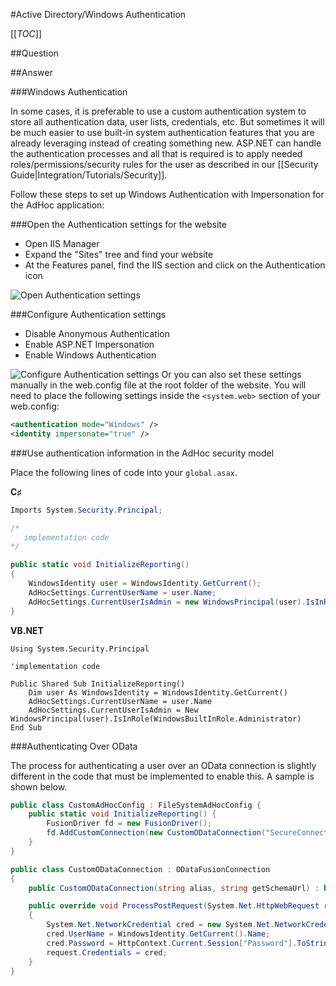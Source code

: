 #Active Directory/Windows Authentication

[[_TOC_]]

##Question

##Answer

###Windows Authentication

In some cases, it is preferable to use a custom authentication system to store all authentication data, user lists, credentials, etc.
But sometimes it will be much easier to use built-in system authentication features that you are already leveraging instead of creating something new. ASP.NET can handle the authentication processes and all that is required is to apply needed roles/permissions/security rules for the user as described in our [[Security Guide|Integration/Tutorials/Security]].

Follow these steps to set up Windows Authentication with Impersonation for the AdHoc application:

###Open the Authentication settings for the website

* Open IIS Manager
* Expand the "Sites" tree and find your website
* At the Features panel, find the IIS section and click on the Authentication icon

![Open Authentication settings](http://izenda.com/Site/KB/KB/Uploads/Images/IIS_auth.png)


###Configure Authentication settings

* Disable Anonymous Authentication
* Enable ASP.NET Impersonation
* Enable Windows Authentication

![Configure Authentication settings ](http://izenda.com/Site/KB/Uploads/Images/IIS_security.png
)
Or you can also set these settings manually in the web.config file at the root folder of the website. You will need to place the following settings inside the ``<system.web>`` section of your web.config:

```xml
<authentication mode="Windows" />
<identity impersonate="true" />
```			


###Use authentication information in the AdHoc security model 

Place the following lines of code into your ``global.asax``.

**C♯**
```csharp
Imports System.Security.Principal;

/*
   implementation code
*/

public static void InitializeReporting()
{
	WindowsIdentity user = WindowsIdentity.GetCurrent();
	AdHocSettings.CurrentUserName = user.Name;
	AdHocSettings.CurrentUserIsAdmin = new WindowsPrincipal(user).IsInRole(WindowsBuiltInRole.Administrator);
}
```

**VB.NET**
```visualbasic
Using System.Security.Principal

'implementation code

Public Shared Sub InitializeReporting()
	Dim user As WindowsIdentity = WindowsIdentity.GetCurrent()
	AdHocSettings.CurrentUserName = user.Name
	AdHocSettings.CurrentUserIsAdmin = New WindowsPrincipal(user).IsInRole(WindowsBuiltInRole.Administrator)
End Sub
```

###Authenticating Over OData

The process for authenticating a user over an OData connection is slightly different in the code that must be implemented to enable this. A sample is shown below.

```csharp
public class CustomAdHocConfig : FileSystemAdHocConfig {
    public static void InitializeReporting() {
        FusionDriver fd = new FusionDriver();
        fd.AddCustomConnection(new CustomODataConnection("SecureConnection", "http://www.yoursite.com/odataprovider.aspx"));
    }
}

public class CustomODataConnection : ODataFusionConnection
{
    public CustomODataConnection(string alias, string getSchemaUrl) : base(alias, getSchemaUrl) { }

    public override void ProcessPostRequest(System.Net.HttpWebRequest request)
    {
        System.Net.NetworkCredential cred = new System.Net.NetworkCredential();
        cred.UserName = WindowsIdentity.GetCurrent().Name;
        cred.Password = HttpContext.Current.Session["Password"].ToString(); //This could be passed from a text field the user is prompted for or from custom storage code in your login process.
        request.Credentials = cred;
    }
}
```
